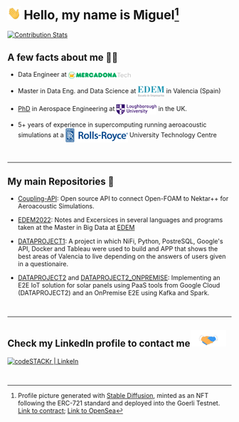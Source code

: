 # <img src=".images/Hi.gif" width="30px"> Hello, my name is Miguel[^1]

[![Contribution Stats](https://github-contribution-stats.vercel.app/api/?username=mimove)](https://github.com/mimove/)


## A few facts about me 👨‍💻

- Data Engineer at [<img src=".images/mercadona_logo.png" width ="140" style="vertical-align: middle;">](https://www.mercadonatech.es/en/)

- Master in Data Eng. and Data Science at [<img src=".images/edem_logo.png" width ="60" style="vertical-align: middle;">](https://edem.eu/master-big-data-analytics/) in Valencia (Spain)
  
- [PhD](https://repository.lboro.ac.uk/articles/thesis/A_coupled_LES_high-order_acoustic_method_for_jet_noise_analysis/8117927/1)  in Aerospace Engineering at [<img src=".images/lboro_logo.png" width ="90" style="vertical-align: middle;">](<https://www.lboro.ac.uk/>) in the UK.
  
- 5+ years of experience in supercomputing running aeroacoustic simulations at a [<img src=".images/rolls_logo.png" width ="140" style="vertical-align: middle;">](<https://www.lboro.ac.uk/research/rolls-royce-utc/>) University Technology Centre



<br>

---



## My main Repositories 📁

- [Coupling-API](https://github.com/mimove/Coupling-API): Open source API to connect Open-FOAM to Nektar++ for Aeroacoustic Simulations.
  
- [EDEM2022](https://github.com/mimove/EDEM2022): Notes and Excersices in several languages and programs taken at the Master in Big Data at [EDEM](https://edem.eu/en/get-to-know-edem/)

- [DATAPROJECT1](https://github.com/mimove/DATAPROJECT1): A project in which NiFi, Python, PostreSQL, Google's API, Docker and Tableau were used to build and APP that shows the best areas of Valencia to live depending on the answers of users given in a questionaire.

- [DATAPROJECT2](https://github.com/mimove/DATAPROJECT2) and [DATAPROJECT2_ONPREMISE](https://github.com/mimove/DATAPROJECT2_ONPREMISE): Implementing an E2E IoT solution for solar panels using PaaS tools from Google Cloud (DATAPROJECT2) and an OnPremise E2E using Kafka and Spark.


<br>



[linkedin]: <https://www.linkedin.com/in/miguel-moratilla-vega/>




---


## Check my LinkedIn profile to contact me<img src=".images/handshake.gif" width ="80">



[<img align="center" alt="codeSTACKr | LinkeIn" width="55px" src="https://img.icons8.com/color/2x/linkedin.png" />][linkedin]


<br />

[^1]: Profile picture generated with [Stable Diffusion](https://huggingface.co/runwayml/stable-diffusion-v1-5), minted as an NFT following the ERC-721 standard and deployed into the Goerli Testnet. [Link to contract](https://goerli.etherscan.io/tx/0x09ee2f1fc5864090a19c19d26a48ed68587a209c144deb9e30daefebd77f0257); [Link to OpenSea](https://testnets.opensea.io/assets/goerli/0xe154e1d863df4522e09ed0b7a48ce0ecb4782237/1)




